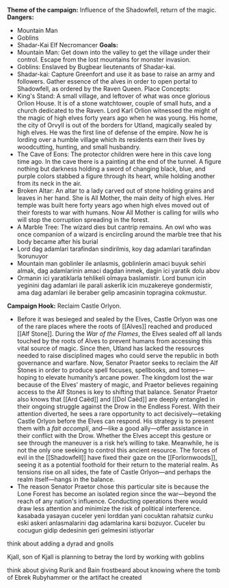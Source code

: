 **Theme of the campaign:** Influence of the Shadowfell, return of the magic.
**Dangers:** 
- Mountain Man
- Goblins
- Shadar-Kai Elf Necromancer
**Goals:**
- Mountain Man: Get down into the valley to get the village under their control. Escape from the lost mountains for monster invasion.
- Goblins: Enslaved by Bugbear lieutenants of Shadar-kai.
- Shadar-kai: Capture Greenfort and use it as base to raise an army and followers. Gather essence of the alves in order to open portal to Shadowfell, as ordered by the Raven Queen.
Place Concepts:
- King's Stand: A small village, and leftover of what was once glorious Orlion House. It is of a stone watchtower, couple of small huts, and a church dedicated to the Raven. Lord Karl Orlion witnessed the might of the magic of high elves forty years ago when he was young. His home, the city of Orvyll is out of the borders for Utland, magically sealed by high elves. He was the first line of defense of the empire. Now he is lording over a humble village which its residents earn their lives by woodcutting, hunting, and small husbandry.
- The Cave of Eons: The protector children were here in this cave long time ago. In the cave there is a painting at the end of the tunnel. A figure nothing but darkness holding a sword of changing black, blue, and purple colors stabbed a figure through its heart, while holding another from its neck in the air.
- Broken Altar: An altar to a lady carved out of stone holding grains and leaves in her hand. She is All Mother, the main deity of high elves. Her temple was built here forty years ago when high elves moved out of their forests to war with humans. Now All Mother is calling for wills who will stop the corruption spreading in the forest.
- A Marble Tree: The wizard dies but cantrip remains. An owl who was once companion of a wizard is encircling around the marble tree that his body became after his burial
- Lord dag adamlari tarafindan sindirilmis, koy dag adamlari tarafindan !korunuyor
- Mountain man goblinler ile anlasmis, goblinlerin amaci buyuk sehiri almak, dag adamlarinin amaci dagdan inmek, dagin ici yaratik dolu abov
- Ormanin ici yaratiklarla tehlikeli olmaya baslamistir. Lord bunun icin yeginini dag adamlari ile parali askerlik icin muzakereye gondermistir, ama dag adamlari ile beraber gelip amcasinin topragina cokmustur.

**Campaign Hook:** Reclaim Castle Orlyon. 
- Before it was besieged and sealed by the Elves, Castle Orlyon was one of the rare places where the roots of [[Alves]] reached and produced [[Alf Stone]]. During the _War of the Flames_, the Elves sealed off all lands touched by the roots of Alves to prevent humans from accessing this vital source of magic. Since then, Utland has lacked the resources needed to raise disciplined mages who could serve the republic in both governance and warfare. Now, Senator Praetor seeks to reclaim the Alf Stones in order to produce spell focuses, spellbooks, and tomes—hoping to elevate humanity’s arcane power. The kingdom lost the war because of the Elves’ mastery of magic, and Praetor believes regaining access to the Alf Stones is key to shifting that balance. Senator Praetor also knows that [[Ard Caëd]] and [[Dol Caëd]] are deeply entangled in their ongoing struggle against the Drow in the Endless Forest. With their attention diverted, he sees a rare opportunity to act decisively—retaking Castle Orlyon before the Elves can respond. His strategy is to present them with a _fait accompli_, and—like a good ally—offer assistance in their conflict with the Drow. Whether the Elves accept this gesture or see through the maneuver is a risk he’s willing to take. Meanwhile, he is not the only one seeking to control this ancient resource. The forces of evil in the [[Shadowfell]] have fixed their gaze on the [[Forlornwoods]], seeing it as a potential foothold for their return to the material realm. As tensions rise on all sides, the fate of Castle Orlyon—and perhaps the realm itself—hangs in the balance.
- The reason Senator Praetor chose this particular site is because the Lone Forest has become an isolated region since the war—beyond the reach of any nation's influence. Conducting operations there would draw less attention and minimize the risk of political interference.
kasabada yasayan cuceler yeni lorddan yani cocuktan rahatsiz cunku eski askeri anlasmalarini dag adamlarina karsi bozuyor. Cuceler bu cocugun gidip dedesinin geri gelmesini istiyorlar

think about adding a dyrad and gnolls

Kjall, son of Kjall is planning to betray the lord by working with goblins

think about giving Rurik and Bain frostbeard about knowing where the tomb of Ebrek Rubyhammer or the artifact he created